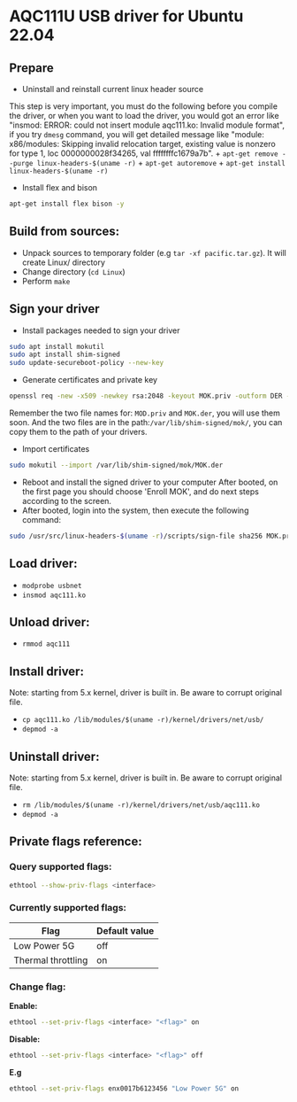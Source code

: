 # AQC111U USB driver for Ubuntu 22.04

## Prepare
* Uninstall and reinstall current linux header source 

This step is very important, you must do the following before you compile the driver, or when you want to load the driver, you would got an error like "insmod: ERROR: could not insert module aqc111.ko: Invalid module format", if you try `dmesg` command, you will get detailed message like "module: x86/modules: Skipping invalid relocation target, existing value is nonzero for type 1, loc 0000000028f34265, val ffffffffc1679a7b".
    + `apt-get remove --purge linux-headers-$(uname -r)`
    + `apt-get autoremove`
    + `apt-get install linux-headers-$(uname -r)`
* Install flex and bison
```bash
apt-get install flex bison -y
```
## Build from sources:
* Unpack sources to temporary folder (e.g `tar -xf pacific.tar.gz`).
  It will create Linux/ directory 
* Change directory (`cd Linux`)
* Perform `make` 

## Sign your driver
  + Install packages needed to sign your driver
```bash
sudo apt install mokutil
sudo apt install shim-signed
sudo update-secureboot-policy --new-key
```
  + Generate certificates and private key
```bash
openssl req -new -x509 -newkey rsa:2048 -keyout MOK.priv -outform DER -out MOK.der -nodes -days 36500 -subj "/CN=Descriptive name/"
```
Remember the two file names for: `MOD.priv` and `MOK.der`, you will use them soon. And the two files are in the path:`/var/lib/shim-signed/mok/`, you can copy them to the path of your drivers.
  + Import certificates
```bash
sudo mokutil --import /var/lib/shim-signed/mok/MOK.der
```
  + Reboot and install the signed driver to your computer
After booted, on the first page you should choose 'Enroll MOK', and do next steps according to the screen.
  + After booted, login into the system, then execute the following command:
```bash
sudo /usr/src/linux-headers-$(uname -r)/scripts/sign-file sha256 MOK.priv MOK.der aqc111.ko
```
## Load driver:
* `modprobe usbnet`
* `insmod aqc111.ko`

## Unload driver:
* `rmmod aqc111`

## Install driver:
Note: starting from 5.x kernel, driver is built in. Be aware to corrupt original file.
* `cp aqc111.ko /lib/modules/$(uname -r)/kernel/drivers/net/usb/`
* `depmod -a`

## Uninstall driver:
Note: starting from 5.x kernel, driver is built in. Be aware to corrupt original file.
* `rm /lib/modules/$(uname -r)/kernel/drivers/net/usb/aqc111.ko`
* `depmod -a`

## Private flags reference:
### Query supported flags:
```bash
ethtool --show-priv-flags <interface>
```

### Currently supported flags:

| Flag | Default value |
| -----| ------------- |
| Low Power 5G | off |
| Thermal throttling | on |

### Change flag:

**Enable:**
```bash
ethtool --set-priv-flags <interface> "<flag>" on
```

**Disable:**
```bash
ethtool --set-priv-flags <interface> "<flag>" off
```

**E.g**
```bash
ethtool --set-priv-flags enx0017b6123456 "Low Power 5G" on
```